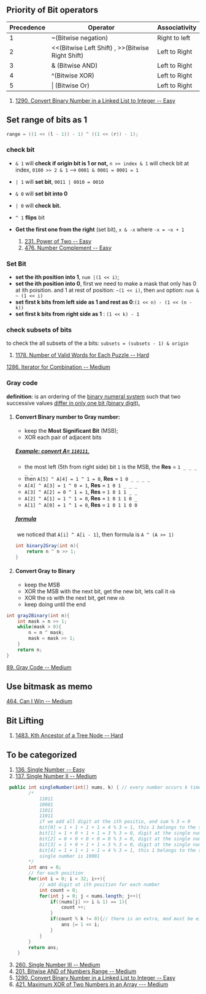 ## Priority of Bit operators

| Precedence | Operator                                         | Associativity |
| ---------- | ------------------------------------------------ | ------------- |
| 1          | ~(Bitwise negation)                              | Right to left |
| 2          | <<(Bitwise Left Shift) , >>(Bitwise Right Shift) | Left to Right |
| 3          | & (Bitwise AND)                                  | Left to Right |
| 4          | ^(Bitwise XOR)                                   | Left to Right |
| 5          | \| (Bitwise Or)                                  | Left to Right |





1. [1290. Convert Binary Number in a Linked List to Integer -- Easy](https://leetcode.com/problems/convert-binary-number-in-a-linked-list-to-integer/)

## Set range of bits as 1

```java
range = ((1 << (l - 1)) - 1) ^ ((1 << (r)) - 1);
```



### check bit

+ `& 1`  will **check if origin bit is 1 or not,** `n >> index & 1` will check bit at index, `0100 >> 2 & 1` --> `0001 & 0001 = 0001 = 1`
+ `| 1` will **set bit**, `0011 | 0010 = 0010`
+ `& 0` will **set bit into 0**
+ `| 0` will **check bit.**
+ `^ 1` **flips** bit
+ **Get the first one from the right** (set bit), `x & -x` where `-x = ~x + 1`

  1. [231. Power of Two -- Easy](https://leetcode.com/problems/power-of-two/)
  2. [476. Number Complement -- Easy](https://leetcode.com/problems/number-complement/)

### Set Bit

+ **set the ith position into 1**, `num |(1 << i)`;
+ **set the ith position into 0**, first we need to make a mask that only has 0 at ith poisition. and 1 at rest of position: `~(1 << i)`, then `and` option: `num & ~ (1 << i)`
+ **set first k bits  from left side as 1 and rest as 0**:`(1 << n) - (1 << (n - k))`
+ **set first k bits from right side as 1** : `(1 << k) - 1 `

### check subsets of bits

to check the all subsets of the a bits: `subsets = (subsets - 1) & origin`

1. [1178. Number of Valid Words for Each Puzzle -- Hard](https://leetcode.com/problems/number-of-valid-words-for-each-puzzle/)

[1286. Iterator for Combination -- Medium](https://leetcode.com/problems/iterator-for-combination/)



### Gray code

**definition**: is an ordering of the [binary numeral system](https://en.wikipedia.org/wiki/Binary_numeral_system) such that two successive values <u>differ in only one [bit](https://en.wikipedia.org/wiki/Bit) (binary digit).</u>

1. #### **Convert Binary number to Gray number**: 

   + keep the **Most Significant Bit** (MSB);
   + XOR each pair of adjacent bits

   ##### **<u>Example: convert A= `110111`,</u>**

   + the most left (5th from right side) bit `1` is the MSB, the **Res** = `1 _ _ _ _ _ `
   + then `A[5] ^ A[4] = 1 ^ 1 = 0`,  **Res** = `1 0 _ _ _ _ `
   + `A[4] ^ A[3] = 1 ^ 0 = 1`,  **Res** = `1 0 1 _ _ _ `
   + `A[3] ^ A[2] = 0 ^ 1 = 1`,  **Res** = `1 0 1 1 _ _ `
   + `A[2] ^ A[1] = 1 ^ 1 = 0`,  **Res** = `1 0 1 1 0 _ `
   + `A[1] ^ A[0] = 1 ^ 1 = 0`,  **Res** = `1 0 1 1 0 0`

   ##### **<u>formula</u>**

   ​	we noticed that `A[i] ^ A[i - 1]`, then formula is `A ^ (A >> 1)`

   ```java
   int binary2Gray(int n){
       return n ^ n >> 1;
   }
   ```

   

2. #### Convert Gray to Binary

   + keep the MSB
   + XOR the MSB with the next bit, get the new bit, lets call it `nb`
   + XOR the `nb` with the next bit, get new `nb`
   + keep doing until the end

```java
int gray2Binary(int n){
    int mask = n >> 1;
    while(mask > 0){
        n = n ^ mask;
        mask = mask >> 1;
    }
    return n;
}
```

[89. Gray Code -- Medium](https://leetcode.com/problems/gray-code/)



## Use bitmask as memo

[464. Can I Win -- Medium](https://leetcode.com/problems/can-i-win/)



## Bit Lifting

1. [1483. Kth Ancestor of a Tree Node -- Hard](https://leetcode.com/problems/kth-ancestor-of-a-tree-node/)



## To be categorized

1. [136. Single Number -- Easy](https://leetcode.com/problems/single-number)
2. [137. Single Number II -- Medium](https://leetcode.com/problems/single-number-ii/)

```java
 public int singleNumber(int[] nums, k) { // every number occurs k times excepts for one
        /*
            11011
            10001
            11011
            11011
            if we add all digit at the ith positio, and sum % 3 = 0
            bit[0] = 1 + 1 + 1 + 1 = 4 % 3 = 1, this 1 belongs to the single number at 0th
            bit[1] = 1 + 0 + 1 + 1 = 3 % 3 = 0, digit at the single number 1th is 0
            bit[2] = 0 + 0 + 0 + 0 = 0 % 3 = 0, digit at the single number 2th is 0
            bit[3] = 1 + 0 + 1 + 1 = 3 % 3 = 0, digit at the single number 3th is 0
            bit[4] = 1 + 1 + 1 + 1 = 4 % 3 = 1, this 1 belongs to the single number at 4th
            single number is 10001
        */
        int ans = 0;
        // for each position
        for(int i = 0; i < 32; i++){
            // add digit at ith position for each number
            int count = 0;
            for(int j = 0; j < nums.length; j++){
                if((nums[j] >> i & 1) == 1){
                    count ++;
                }
                if(count % k != 0){// there is an extra, mod must be either 1 or 0
                    ans |= 1 << i;
                }
            }
        }
        return ans;
    }
```

3. [260. Single Number III -- Medium](https://leetcode.com/problems/single-number-iii/)
4. [201. Bitwise AND of Numbers Range -- Medium](https://leetcode.com/problems/bitwise-and-of-numbers-range/)
4. [1290. Convert Binary Number in a Linked List to Integer -- Easy](https://leetcode.com/problems/convert-binary-number-in-a-linked-list-to-integer/)
4. [421. Maximum XOR of Two Numbers in an Array --- Medium](https://leetcode.com/problems/maximum-xor-of-two-numbers-in-an-array/)

